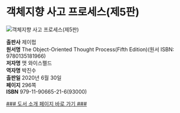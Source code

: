 # 객체지향 사고 프로세스(제5판)

![객체지향 사고 프로세스(제5판)](http://image.kyobobook.co.kr/images/book/xlarge/216/x9791190665216.jpg)

**출판사** 제이펍  
**원서명** The Object-Oriented Thought Process(Fifth Edition)(원서 ISBN: 9780135181966)  
**저자명** 맷 와이스펠드  
**역자명** 박진수  
**출판일** 2020년 6월 30일  
**페이지** 296쪽  
**ISBN**  979-11-90665-21-6(93000)

[### 도서 소개 페이지 바로 가기 ###](https://jpub.tistory.com/1060)